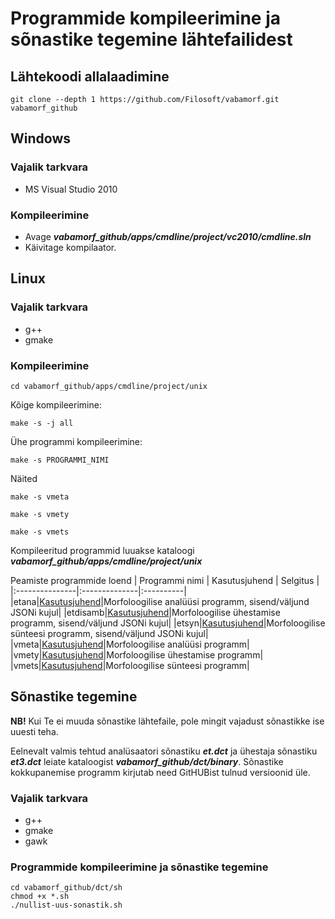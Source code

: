 # Programmide kompileerimine ja sõnastike tegemine lähtefailidest

## Lähtekoodi allalaadimine

```cmdline
git clone --depth 1 https://github.com/Filosoft/vabamorf.git vabamorf_github
```

## Windows

### Vajalik tarkvara

* MS Visual Studio 2010

### Kompileerimine

* Avage **_vabamorf_github/apps/cmdline/project/vc2010/cmdline.sln_**
* Käivitage kompilaator.

## Linux

### Vajalik tarkvara

* g++
* gmake

### Kompileerimine

```cmdline
cd vabamorf_github/apps/cmdline/project/unix
```
Kõige kompileerimine:

```cmdline
make -s -j all
```

Ühe programmi kompileerimine:

```cmdline
make -s PROGRAMMI_NIMI
```

Näited

```cmdline
make -s vmeta
```

```cmdline
make -s vmety
```

```cmdline
make -s vmets
```

Kompileeritud programmid luuakse kataloogi **_vabamorf_github/apps/cmdline/project/unix_**

Peamiste programmide loend
| Programmi nimi | Kasutusjuhend | Selgitus |
|:---------------|:--------------|:----------|
|etana|[Kasutusjuhend](https://github.com/Filosoft/vabamorf/tree/2022_09_09/apps/cmdline/etana#readme)|Morfoloogilise analüüsi programm, sisend/väljund JSONi kujul|
|etdisamb|[Kasutusjuhend](https://github.com/Filosoft/vabamorf/blob/2022_09_09/apps/cmdline/etdisamb/readme.txt)|Morfoloogilise ühestamise programm, sisend/väljund JSONi kujul|
|etsyn|[Kasutusjuhend](https://github.com/Filosoft/vabamorf/blob/2022_09_09/apps/cmdline/etsyn/readme.txt)|Morfoloogilise sünteesi programm, sisend/väljund JSONi kujul|
|vmeta|[Kasutusjuhend](https://github.com/Filosoft/vabamorf/tree/2022_09_09/apps/cmdline/vmeta)|Morfoloogilise analüüsi programm|
|vmety|[Kasutusjuhend](https://github.com/Filosoft/vabamorf/blob/2022_09_09/apps/cmdline/vmety/LOEMIND.md)|Morfoloogilise ühestamise programm|
|vmets|[Kasutusjuhend](https://github.com/Filosoft/vabamorf/blob/2022_09_09/apps/cmdline/vmets/LOEMIND.md)|Morfoloogilise sünteesi programm|

## Sõnastike tegemine

**NB!** Kui Te ei muuda sõnastike lähtefaile, pole mingit vajadust sõnastikke ise uuesti teha.

Eelnevalt valmis tehtud analüsaatori sõnastiku **_et.dct_** ja
ühestaja sõnastiku **_et3.dct_** leiate kataloogist **_vabamorf_github/dct/binary_**. Sõnastike kokkupanemise programm kirjutab need GitHUBist tulnud versioonid üle.

### Vajalik tarkvara

* g++
* gmake
* gawk

### Programmide kompileerimine ja sõnastike tegemine

```cmdline
cd vabamorf_github/dct/sh
chmod +x *.sh
./nullist-uus-sonastik.sh
```




